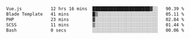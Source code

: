 <!--START_SECTION:waka-->

```txt
Vue.js           12 hrs 16 mins  ██████████████████████▓░░   90.39 %
Blade Template   41 mins         █▒░░░░░░░░░░░░░░░░░░░░░░░   05.11 %
PHP              23 mins         ▓░░░░░░░░░░░░░░░░░░░░░░░░   02.84 %
SCSS             11 mins         ▒░░░░░░░░░░░░░░░░░░░░░░░░   01.44 %
Bash             0 secs          ░░░░░░░░░░░░░░░░░░░░░░░░░   00.06 %
```

<!--END_SECTION:waka-->
